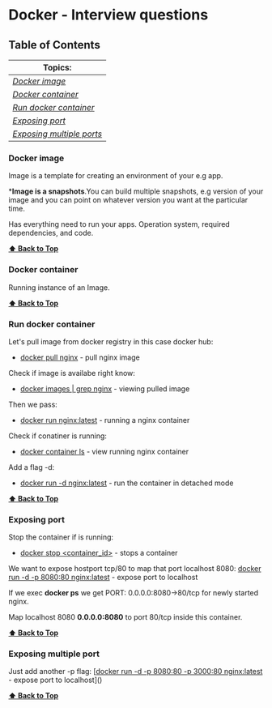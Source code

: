 # Docker - Interview questions

## Table of Contents
| Topics: | 
| -------------|
|[*Docker image*](#docker-image)|
|[*Docker container*](#docker-container)|
|[*Run docker container*](#run-docker-container)|
|[*Exposing port*](#exposing-port)|
|[*Exposing multiple ports*](#exposing-multiple-port)|

### Docker image

Image is a template for creating an environment of your e.g app.

***Image is a snapshots**.You can build multiple snapshots, e.g version of your image and you can point on whatever version you want at the particular time.

Has everything need to run your apps. Operation system, required dependencies, and code.

**[⬆ Back to Top](#table-of-contents)**

### Docker container

Running instance of an Image.

**[⬆ Back to Top](#table-of-contents)**

### Run docker container

Let's pull image from docker registry in this case docker hub:
- [docker pull nginx](https://hub.docker.com/_/nginx) - pull nginx image

Check if image is availabe right know:
- [docker images | grep nginx]() - viewing pulled image

Then we pass:
- [docker run nginx:latest]() - running a nginx container

Check if conatiner is running:
- [docker container ls]() - view running nginx container

Add a flag -d:
- [docker run -d  nginx:latest]() - run the container in detached mode
 
**[⬆ Back to Top](#table-of-contents)**

### Exposing port

Stop the container if is running:
- [docker stop <container_id>]() - stops a container

We want to expose hostport tcp/80 to map that port localhost 8080:
[docker run -d -p 8080:80  nginx:latest]() - expose port to localhost

If we exec **docker ps** we get PORT: 0.0.0.0:8080->80/tcp for newly started nginx.

Map localhost 8080 **0.0.0.0:8080** to port 80/tcp inside this container.

**[⬆ Back to Top](#table-of-contents)**


### Exposing multiple port

Just add another -p flag:
[[docker run -d -p 8080:80  -p 3000:80 nginx:latest]() - expose port to localhost]()

**[⬆ Back to Top](#table-of-contents)**
